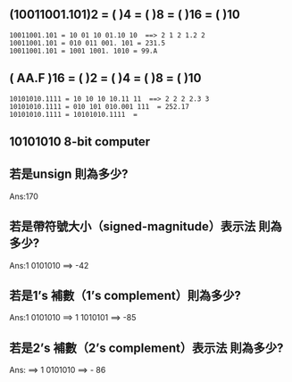 ## (10011001.101)2 = (    )4 =  (    )8 =  (    )16  = (    )10
```
10011001.101 = 10 01 10 01.10 10  ==> 2 1 2 1.2 2
10011001.101 = 010 011 001. 101 = 231.5 
10011001.101 = 1001 1001. 1010 = 99.A
```

## ( AA.F )16 = (     )2 = (    )4 =  (    )8   = (    )10
```
10101010.1111 = 10 10 10 10.11 11  ==> 2 2 2 2.3 3
10101010.1111 = 010 101 010.001 111  = 252.17
10101010.1111 = 10101010.1111  = 
```

## 10101010 8-bit computer

## 若是unsign 則為多少? 

Ans:170

## 若是帶符號大小（signed-magnitude）表示法 則為多少? 

Ans:1 0101010 ==> -42

## 若是1’s 補數（1’s complement）則為多少? 

Ans:1 0101010 ==> 1 1010101 ==> -85

## 若是2’s 補數（2’s complement）表示法 則為多少? 

Ans: ==> 1 0101010 ==> - 86
